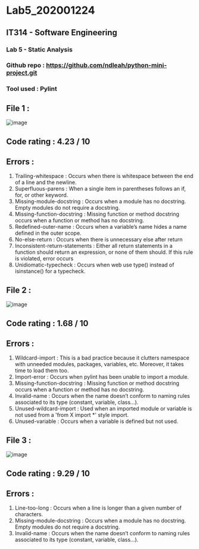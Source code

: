# Lab5_202001224

## IT314 - Software Engineering
### Lab 5 - Static Analysis




### Github repo : https://github.com/ndleah/python-mini-project.git

### Tool used : Pylint

## File 1 : 

![image](https://user-images.githubusercontent.com/75675815/225571980-7737092c-9cea-47fc-87e3-df0a4619691c.png)

## Code rating : 4.23 / 10

## Errors : 

1. Trailing-whitespace : Occurs when there is whitespace between the end of a line and the newline.
2. Superfluous-parens : When a single item in parentheses follows an if, for, or other keyword.
3. Missing-module-docstring : Occurs when a module has no docstring. Empty modules do not require a docstring.
4. Missing-function-docstring :  Missing function or method docstring occurs when a function or method has no docstring. 
5. Redefined-outer-name : Occurs when a variable’s name hides a name defined in the outer scope.
6. No-else-return : Occurs when there is unnecessary else after return
7. Inconsistent-return-statements : Either all return statements in a function should return an expression, or none of them should. If this rule is violated, error occurs
8. Unidiomatic-typecheck : Occurs when web use type() instead of isinstance() for a typecheck. 

## File 2 :

![image](https://user-images.githubusercontent.com/75675815/225576931-eb69a623-9f56-44d1-9ec7-c00a985e14ee.png)

## Code rating : 1.68 / 10

## Errors : 

1. Wildcard-import : This is a bad practice because it clutters namespace with unneeded modules, packages, variables, etc. Moreover, it takes time to load them too.
2. Import-error : Occurs when pylint has been unable to import a module.
3. Missing-function-docstring :  Missing function or method docstring occurs when a function or method has no docstring.
4. Invalid-name : Occurs when the name doesn’t conform to naming rules associated to its type (constant, variable, class…).
5. Unused-wildcard-import : Used  when an imported module or variable is not used from a 'from X import *' style import.
6. Unused-variable : Occurs  when a variable is defined but not used.


## File 3 :

![image](https://user-images.githubusercontent.com/75675815/225579342-e37bf00a-71b6-41ab-90e0-a0c1898449cd.png)

## Code rating : 9.29 / 10

## Errors :

1. Line-too-long : Occurs when a line is longer than a given number of characters.
2. Missing-module-docstring : Occurs when a module has no docstring. Empty modules do not require a docstring.
3. Invalid-name : Occurs when the name doesn’t conform to naming rules associated to its type (constant, variable, class…).
